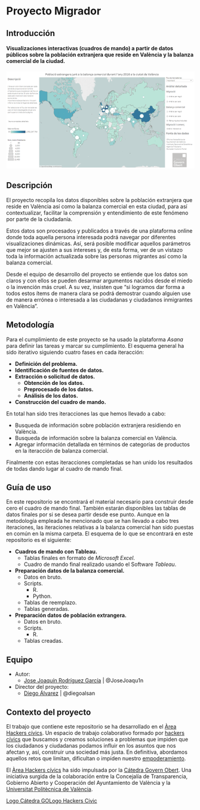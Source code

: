 # Proyecto Migrador
## Introducción
#### Visualizaciones interactivas (cuadros de mando) a partir de datos públicos sobre la población extranjera que reside en València y la balanza comercial de la ciudad. 

![Imagen de la página principal del cuadro de mando.](https://github.com/areahackerscivics/Migrador/blob/master/Portada.png)

## Descripción

El proyecto recopila los datos disponibles sobre la población extranjera que reside en València así como la balanza comercial en esta ciudad, para así contextualizar, facilitar la comprensión y entendimiento de este fenómeno por parte de la ciudadanía.

Estos datos son procesados y publicados a través de una plataforma online donde toda aquella persona interesada podrá navegar por diferentes visualizaciones dinámicas. Así, será posible modificar aquellos parámetros que mejor se ajusten a sus intereses y, de esta forma, ver de un vistazo toda la información actualizada sobre las personas migrantes así como la balanza comercial.

Desde el equipo de desarrollo del proyecto se entiende que los datos son claros y con ellos se pueden desarmar argumentos nacidos desde el miedo o la invención más cruel. A su vez, insisten que “si logramos dar forma a todos estos ítems de manera clara se podrá demostrar cuando alguien use de manera errónea o interesada a las ciudadanas y ciudadanos inmigrantes en València”.

## Metodología

Para el cumplimiento de este proyecto se ha usado la plataforma *Asana* para definir las tareas y marcar su cumplimiento. El esquema general ha sido iterativo siguiendo cuatro fases en cada iteracción:

- **Definición del problema.**
- **Identificación de fuentes de datos.**
- **Extracción o solicitud de datos.**
  - **Obtención de los datos.**
  - **Preprocesado de los datos.**
  - **Análisis de los datos.**
- **Construcción del cuadro de mando.**

En total han sido tres iteracciones las que hemos llevado a cabo:

- Busqueda de información sobre población extranjera residiendo en València.
- Busqueda de información sobre la balanza comercial en València.
- Agregar información detallada en términos de categorías de productos en la iteracción de balanza comercial.

Finalmente con estas iteracciones completadas se han unido los resultados de todas dando lugar al cuadro de mando final.

## Guía de uso

En este repositorio se encontrará el material necesario para construir desde cero el cuadro de mando final. También estarán disponibles las tablas de datos finales por si se desea partir desde ese punto. Aunque en la metodología empleada he mencionado que se han llevado a cabo tres iteraciones, las iteraciones relativas a la balanza comercial han sido puestas en común en la misma carpeta. El esquema de lo que se encontrará en este repositorio es el siguiente:

- **Cuadros de mando con Tableau.**
  - Tablas finales en formato de *Microsoft Excel*.
  - Cuadro de mando final realizado usando el Software *Tableau*.
- **Preparación datos de la balanza comercial.**
  - Datos en bruto.
  - Scripts.
    - R.
    - Python.
  - Tablas de reemplazo.
  - Tablas generadas.
- **Preparación datos de población extrangera.**
  - Datos en bruto.
  - Scripts.
    - R.
  - Tablas creadas.

## Equipo

- Autor:
  - [Jose Joaquín Rodríguez García](https://www.infojobs.net/josejoaquin-rodriguez-garcia.prf) | @JoseJoaqu1n
- Director del proyecto:
  - [Diego Álvarez](https://about.me/diegoalsan) | @diegoalsan
  
## Contexto del proyecto

El trabajo que contiene este repositorio se ha desarrollado en el [Àrea Hackers cívics](http://civichackers.cc/). Un espacio de trabajo colaborativo formado por [hackers cívics](http://civichackers.webs.upv.es/conocenos/que-es-una-hacker-civicoa/) que buscamos y creamos soluciones a problemas que impiden que los ciudadanos y ciudadanas podamos influir en los asuntos que nos afectan y, así, construir una sociedad más justa. En definitiva, abordamos aquellos retos que limitan, dificultan o impiden nuestro [empoderamiento](http://civichackers.webs.upv.es/conocenos/una-aproximacion-al-concepto-de-empoderamiento/).

El [Àrea Hackers cívics](http://civichackers.cc/) ha sido impulsada por la [Cátedra Govern Obert](https://catgo.webs.upv.es/). Una iniciativa surgida de la colaboración entre la Concejalía de Transparencia, Gobierno Abierto y Cooperación del Ayuntamiento de València y la [Universitat Politècnica de València](http://www.upv.es/).

[Logo Cátedra GO](https://camo.githubusercontent.com/11f08fd44bb2852a7a5f6dcc928004e8078c7369/687474703a2f2f63697669636861636b6572732e776562732e7570762e65732f77702d636f6e74656e742f75706c6f6164732f323031372f30322f4c6f676f5f43474f5f7765622e706e67)[Logo Hackers Civic](https://camo.githubusercontent.com/9fc719064f2616ebf5989c4f2366d7980a0fbe03/687474703a2f2f63697669636861636b6572732e776562732e7570762e65732f77702d636f6e74656e742f75706c6f6164732f323031372f30322f6c6f676f5f4148435f7765622e706e67)
